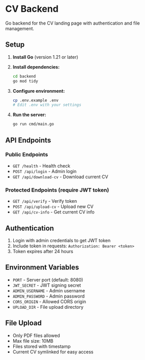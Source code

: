 # CV Backend

Go backend for the CV landing page with authentication and file management.

## Setup

1. **Install Go** (version 1.21 or later)
2. **Install dependencies:**
   ```bash
   cd backend
   go mod tidy
   ```

3. **Configure environment:**
   ```bash
   cp .env.example .env
   # Edit .env with your settings
   ```

4. **Run the server:**
   ```bash
   go run cmd/main.go
   ```

## API Endpoints

### Public Endpoints
- `GET /health` - Health check
- `POST /api/login` - Admin login
- `GET /api/download-cv` - Download current CV

### Protected Endpoints (require JWT token)
- `GET /api/verify` - Verify token
- `POST /api/upload-cv` - Upload new CV
- `GET /api/cv-info` - Get current CV info

## Authentication

1. Login with admin credentials to get JWT token
2. Include token in requests: `Authorization: Bearer <token>`
3. Token expires after 24 hours

## Environment Variables

- `PORT` - Server port (default: 8080)
- `JWT_SECRET` - JWT signing secret
- `ADMIN_USERNAME` - Admin username
- `ADMIN_PASSWORD` - Admin password
- `CORS_ORIGIN` - Allowed CORS origin
- `UPLOAD_DIR` - File upload directory

## File Upload

- Only PDF files allowed
- Max file size: 10MB
- Files stored with timestamp
- Current CV symlinked for easy access